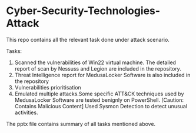 # Cyber-Security-Technologies-Attack

This repo contains all the relevant task done under attack scenario.

Tasks:
1. Scanned the vulnerabilities of Win22 virtual machine. The detailed report of scan by Nessuss and Legion are included in the repository.
2. Threat Intelligence report for MedusaLocker Software is also included in the repository
3. Vulnerabilities prioritisation 
4. Emulated multiple attacks.Some specific ATT&CK techniques used by MedusaLocker Software are tested benignly on PowerShell. [Caution: Contains Malicious Content] 
    Used Sysmon Detection to detect unusual activities.

The pptx file contains summary of all tasks mentioned above.
